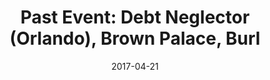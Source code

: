 ---
title: "Past Event: Debt Neglector (Orlando), Brown Palace, Burl"
date: 2017-04-21
category: shows
tags:
- st. augustine
- planet sarbez
- burl
- brown palace

---